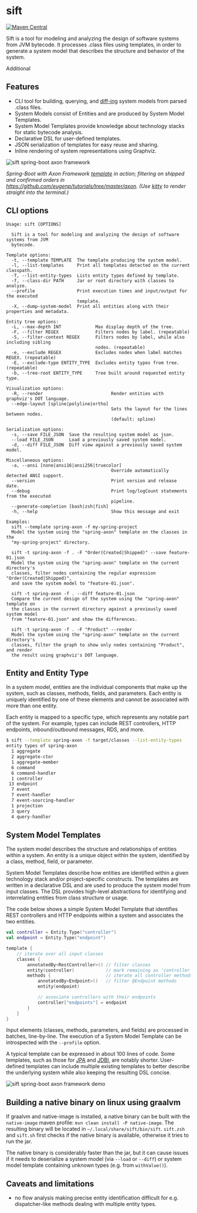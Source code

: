 # sift

[![Maven Central](https://maven-badges.herokuapp.com/maven-central/net.onedaybeard.sift/sift/badge.png)](https://maven-badges.herokuapp.com/maven-central/net.onedaybeard.sift/sift/badge.png)

Sift is a tool for modeling and analyzing the design of software systems from JVM bytecode. 
It processes .class files using templates, in order to generate a system model that describes
the structure and behavior of the system.

Additional 

## Features
- CLI tool for building, querying, and [diff-ing][diff] system models from parsed .class files.
- System Models consist of Entities and are produced by System Model Templates.
- System Model Templates provide knowledge about technology stacks for static bytecode analysis.
- Declarative DSL for user-defined templates.
- JSON serialization of templates for easy reuse and sharing.
- Inline rendering of system representations using Graphviz.

![sift spring-boot axon framework][sift-render]

_Spring-Boot with Axon Framework [template][spring-axon] in action; filtering on shipped and confirmed orders
in https://github.com/eugenp/tutorials/tree/master/axon. (Use [kitty](https://sw.kovidgoyal.net/kitty/) to render 
straight into the terminal.)_

 [spring-axon]: templates/spring-boot-axon-cqrs/src/main/kotlin/sift/template/sbacqrs/SpringBootAxonCqrsTemplate.kt#L150:L220
 [diff]: docs/images/sift-spring-axon-diff.png
 [graphviz]: docs/images/sift-spring-axon-render.png
 [sift-render]: docs/images/sift-render-s.png

## CLI options

```
Usage: sift [OPTIONS]

  Sift is a tool for modeling and analyzing the design of software systems from JVM
  bytecode.

Template options:
  -t, --template TEMPLATE  The template producing the system model.
  -l, --list-templates     Print all templates detected on the current classpath.
  -T, --list-entity-types  Lists entity types defined by template.
  -f, --class-dir PATH     Jar or root directory with classes to analyze.
  --profile                Print execution times and input/output for the executed
                           template.
  -X, --dump-system-model  Print all entities along with their properties and metadata.

Entity tree options:
  -L, --max-depth INT             Max display depth of the tree.
  -F, --filter REGEX              Filters nodes by label. (repeatable)
  -S, --filter-context REGEX      Filters nodes by label, while also including sibling
                                  nodes. (repeatable)
  -e, --exclude REGEX             Excludes nodes when label matches REGEX. (repeatable)
  -E, --exclude-type ENTITY_TYPE  Excludes entity types from tree. (repeatable)
  -b, --tree-root ENTITY_TYPE     Tree built around requested entity type.

Visualization options:
  -R, --render                          Render entities with graphviz's DOT language.
  --edge-layout [spline|polyline|ortho]
                                        Sets the layout for the lines between nodes.
                                        (default: spline)

Serialization options:
  -s, --save FILE_JSON  Save the resulting system model as json.
  --load FILE_JSON      Load a previously saved system model.
  -d, --diff FILE_JSON  Diff view against a previously saved system model.

Miscellaneous options:
  -a, --ansi [none|ansi16|ansi256|truecolor]
                                        Override automatically detected ANSI support.
  --version                             Print version and release date.
  --debug                               Print log/logCount statements from the executed
                                        pipeline.
  --generate-completion [bash|zsh|fish]
  -h, --help                            Show this message and exit

Examples:
  sift --template spring-axon -f my-spring-project
  Model the system using the "spring-axon" template on the classes in the
  "my-spring-project" directory.

  sift -t spring-axon -f . -F "Order(Created|Shipped)" --save feature-01.json
  Model the system using the "spring-axon" template on the current directory's
  classes, filter nodes containing the regular expression "Order(Created|Shipped)",
  and save the system model to "feature-01.json".

  sift -t spring-axon -f . --diff feature-01.json
  Compare the current design of the system using the "spring-axon" template on
  the classes in the current directory against a previously saved system model
  from "feature-01.json" and show the differences.

  sift -t spring-axon -f . -F "Product" --render
  Model the system using the "spring-axon" template on the current directory's
  classes, filter the graph to show only nodes containing "Product", and render
  the result using graphviz's DOT language.
```

## Entity and Entity Type

In a system model, entities are the individual components that make up the system, 
such as classes, methods, fields, and parameters. Each entity is uniquely identified
by one of these elements and cannot be associated with more than one entity.

Each entity is mapped to a specific type, which represents any notable part of the
system. For example, types can include REST controllers, HTTP endpoints, inbound/outbound
messages, RDS, and more.

```bash
$ sift --template spring-axon -f target/classes --list-entity-types 
entity types of spring-axon
  1 aggregate
  2 aggregate-ctor
  1 aggregate-member
  6 command
  6 command-handler
  1 controller
 13 endpoint
  7 event
  7 event-handler
  7 event-sourcing-handler
  1 projection
  3 query
  4 query-handler
```
## System Model Templates

The system model describes the structure and relationships of entities within a system.
An entity is a unique object within the system, identified by a class, method, field, or
parameter.

System Model Templates describe how entities are identified within a given technology stack and/or project-specific
constructs. The templates are written in a declarative DSL and are used to produce the
system model from input classes. The DSL provides high-level abstractions for identifying
and interrelating entities from class structure or usage.

The code below shows a simple System Model Template that identifies REST controllers and
HTTP endpoints within a system and associates the two entities.

```kotlin
val controller = Entity.Type("controller")
val endpoint = Entity.Type("endpoint")

template {
    // iterate over all input classes
    classes {                                                      
        annotatedBy<RestController>() // filter classes 
        entity(controller)            // mark remaining as 'controller'  
        methods {                     // iterate all controller methods
            annotatedBy<Endpoint>()   // filter @Endpoint methods
            entity(endpoint)

            // associate controllers with their endpoints  
            controller["endpoints"] = endpoint
        }
    }
}
```
Input elements (classes, methods, parameters, and fields) are processed in batches, line-by-line.
The execution of a System Model Template can be introspected with the `--profile` option.

A typical template can be expressed in about 100 lines of code. Some templates,
such as those for [JPA][jpa] and [JDBI][jdbi], are notably shorter. User-defined templates
can include multiple existing templates to better describe the underlying system while also
keeping the resulting DSL concise.

 [jpa]: templates/jpa/src/main/kotlin/sift/template/jpa/JpaTemplate.kt#L48:L73
 [jdbi]: templates/jdbi/src/main/kotlin/sift/template/jdbi/Jdbi3Template.kt#L54:L67

![sift spring-boot axon framework demo](docs/images/sift-spring-axon-profile-pipeline.png)


## Building a native binary on linux using graalvm

If graalvm and native-image is installed, a native binary can be built with the `native-image`
maven profile: `mvn clean install -P native-image`. The resulting binary will be located in
`~/.local/share/sift/bin/sift`. `sift.zsh` and `sift.sh` first checks if the native binary
is available, otherwise it tries to run the jar.

The native binary is considerably faster than the jar, but it can cause issues if it needs
to deserialize a system model (via `--load` or `--diff`) or system model template containing
unknown types (e.g. from `withValue()`).


## Caveats and limitations
- no flow analysis making precise entity identification difficult for e.g. dispatcher-like 
  methods dealing with multiple entity types.
